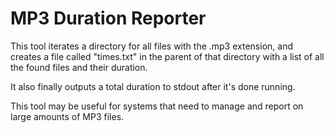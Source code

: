 # MP3 Duration Reporter

This tool iterates a directory for all files with the .mp3 extension, and
creates a file called "times.txt" in the parent of that directory with a list
of all the found files and their duration.

It also finally outputs a total duration to stdout after it's done running.

This tool may be useful for systems that need to manage and report on large
amounts of MP3 files.